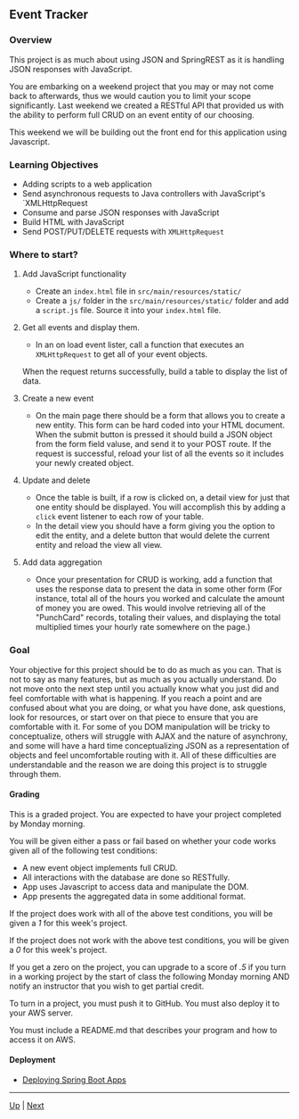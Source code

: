 ## Event Tracker

### Overview
This project is as much about using JSON and SpringREST as it is handling JSON responses with JavaScript.

You are embarking on a weekend project that you may or may not come back to afterwards, thus we would caution you to limit your scope significantly. Last weekend we created a RESTful API that provided us with the ability to perform full CRUD on an event entity of our choosing.

This weekend we will be building out the front end for this application using Javascript.

### Learning Objectives
* Adding scripts to a web application
* Send asynchronous requests to Java controllers with JavaScript's `XMLHttpRequest
* Consume and parse JSON responses with JavaScript  
* Build HTML with JavaScript  
* Send POST/PUT/DELETE requests with `XMLHttpRequest`

### Where to start?

1. Add JavaScript functionality
   * Create an `index.html` file in `src/main/resources/static/`
   * Create a `js/` folder in the `src/main/resources/static/` folder and add a `script.js` file. Source it into your `index.html` file.

1. Get all events and display them.
   * In an on load event lister, call a function that executes an `XMLHttpRequest` to get all of your event objects.

   When the request returns successfully, build a table to display the list of data.

1. Create a new event
   * On the main page there should be a form that allows you to create a new entity. This form can be hard coded into your HTML document. When the submit button is pressed it should build a JSON object from the form field valuse, and send it to your POST route. If the request is successful, reload your list of all the events so it includes your newly created object.

1. Update and delete
   * Once the table is built, if a row is clicked on, a detail view for just that one entity should be displayed. You will accomplish this by adding a `click` event listener to each row of your table.
   * In the detail view you should have a form giving you the option to edit the entity, and a delete button that would delete the current entity and reload the view all view.

1. Add data aggregation
   * Once your presentation for CRUD is working, add a function that uses the response data to present the data in some other form (For instance, total all of the hours you worked and calculate the amount of money you are owed. This would involve retrieving all of the "PunchCard" records, totaling their values, and displaying the total multiplied times your hourly rate somewhere on the page.)  

### Goal

Your objective for this project should be to do as much as you can. That is not to say as many features, but as much as you actually understand. Do not move onto the next step until you actually know what you just did and feel comfortable with what is happening. If you reach a point and are confused about what you are doing, or what you have done, ask questions, look for resources, or start over on that piece to ensure that you are comfortable with it. For some of you DOM manipulation will be tricky to conceptualize, others will struggle with AJAX and the nature of asynchrony, and some will have a hard time conceptualizing JSON as a representation of objects and feel uncomfortable routing with it. All of these difficulties are understandable and the reason we are doing this project is to struggle through them.  

#### Grading

This is a graded project.  You are expected to have your project completed by Monday morning.

You will be given either a pass or fail based on whether your code works given all of the following test conditions:

* A new event object implements full CRUD.  
* All interactions with the database are done so RESTfully.  
* App uses Javascript to access data and manipulate the DOM.  
* App presents the aggregated data in some additional format.  

If the project does work with all of the above test conditions, you will be given a *1* for this week's project.

If the project does not work with the above test conditions, you will be given a *0* for this week's project.

If you get a zero on the project, you can upgrade to a score of *.5* if you turn in a working project by the start of class the following Monday morning AND notify an instructor that you wish to get partial credit.

To turn in a project, you must push it to GitHub.  You must also deploy it to your AWS server.

You must include a README.md that describes your program and how to access it on AWS.

#### Deployment
*  [Deploying Spring Boot Apps](bootDeployment.md) 

<hr>

[Up](../README.md) | [Next](bootDeployment.md)
